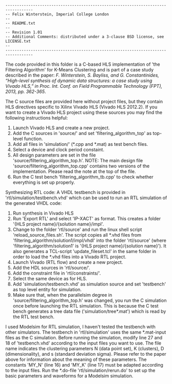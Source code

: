     ----------------------------------------------------------------------------------
    -- Felix Winterstein, Imperial College London
    -- 
    -- README.txt
    -- 
    -- Revision 1.01
    -- Additional Comments: distributed under a 3-clause BSD license, see LICENSE.txt
    -- 
    ----------------------------------------------------------------------------------

The code provided in this folder is a C-based HLS implementation of 'the Filtering Algorithm' for K-Means Clustering and is part of a case study described in the paper:
_F. Winterstein, S. Bayliss, and G. Constantinides, “High-level synthesis of dynamic data structures: a case study using Vivado HLS,”
in Proc. Int. Conf. on Field Programmable Technology (FPT), 2013, pp. 362-365_.

The C source files are provided here without project files, but they contain HLS directives specific to Xilinx Vivado HLS (Vivado HLS 2012.2).
If you want to create a Vivado HLS project using these sources you may find the following instructions helpful:

1. Launch Vivado HLS and create a new project.
2. Add the C sources in 'source/' and set 'filtering_algorithm_top' as top-level function.
3. Add all files in 'simulation/' (*.cpp and *.mat) as test bench files.
4. Select a device and clock period constaint.
5. All design parameters are set in the file 'source/filtering_algorithm_top.h'.
   NOTE: The main design file 'source/filtering_algorithm_top.cpp' contains two versions of the implementation. Please read the note at the top of the file.
6. Run the C test bench 'filtering_algorithm_tb.cpp' to check whether everything is set up properly.

Synthesizing RTL code:
A VHDL testbench is provided in 'rtl/simulation/testbench.vhd' which can be used to run an RTL simulation of the generated VHDL code:

1. Run synthesis in Vivado HLS
2. Run 'Export RTL' and select 'IP-XACT' as format. This creates a folder '{HLS project name}/{solution name}/impl'.
3. Change to the folder 'rtl/source' and run the linux shell script 'reload_source_files.sh'.
   The script copies all *.vhd files from 'filtering_algorithm/solution1/impl/vhdl' into the folder 'rtl/source' (where 'filtering_algorithm/solution1' is '{HLS project name}/{solution name}').
   It also generates a TCL-script 'update_fileset.tcl' in the same folder in order to load the *.vhd files into a Vivado RTL project.
4. Launch Vivado (RTL flow) and create a new project.
5. Add the HDL sources in 'rtl/source/'.
6. Add the constraint file in 'rtl/constraints/'.
7. Select the same device as for HLS.
8. Add 'simulation/testbench.vhd' as simulation source and set 'testbench' as top level entity for simulation.
9. Make sure that, when the parallelsim degree in 'source/filtering_algorithm_top.h' was changed, you run the C simulation once before launching the RTL simulation.
   This is because the C test bench generates a tree data file ('simulation/tree*.mat') which is read by the RTL test bench.

I used Modelsim for RTL simulation, I haven't tested the testbench with other simulators.
The testbench in 'rtl/simulation' uses the same *.mat-input files as the C simulation.
Before running the simulation, modify line 27 and 18 of 'testbench.vhd' according to the input files you want to use.
The file name indicates the clustering parameters N (data point set), K (clusters), D (dimensionality), and s (standard deviation sigma). 
Please refer to the paper above for information about the meaning of these parameters. The constants 'MY_N' (line 16) and 'MY_K' (line 17) must be adapted according to the input files.
Run the *.do-file 'rtl/simulation/rerun.do' to set up the basic parameters and waveforms for a Modelsim simulation.

